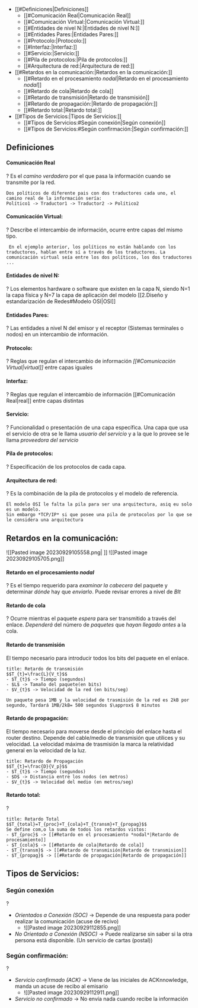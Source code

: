 - [[#Definiciones|Definiciones]]
	- [[#Comunicación Real|Comunicación Real]]
	- [[#Comunicación Virtual:|Comunicación Virtual:]]
	- [[#Entidades de nivel N:|Entidades de nivel N:]]
	- [[#Entidades Pares:|Entidades Pares:]]
	- [[#Protocolo:|Protocolo:]]
	- [[#Interfaz:|Interfaz:]]
	- [[#Servicio:|Servicio:]]
	- [[#Pila de protocolos:|Pila de protocolos:]]
	- [[#Arquitectura de red:|Arquitectura de red:]]
- [[#Retardos en la comunicación:|Retardos en la comunicación:]]
	- [[#Retardo en el procesamiento *nodal*|Retardo en el procesamiento *nodal*]]
	- [[#Retardo de cola|Retardo de cola]]
	- [[#Retardo de transmisión|Retardo de transmisión]]
	- [[#Retardo de propagación:|Retardo de propagación:]]
	- [[#Retardo total:|Retardo total:]]
- [[#Tipos de Servicios:|Tipos de Servicios:]]
	- [[#Tipos de Servicios:#Según conexión|Según conexión]]
	- [[#Tipos de Servicios:#Según confirmación:|Según confirmación:]]


## Definiciones
#### Comunicación Real
?
Es el *camino verdadero* por el que pasa la información cuando se transmite por la red.

```ad-example
Dos políticos de diferente pais con dos traductores cada uno, el camino real de la información sería:
Político1 -> Traductor1 -> Traductor2 -> Político2 
```

#### Comunicación Virtual:
?
Describe el intercambio de información, ocurre entre capas del mismo tipo.

```ad-example
 En el ejemplo anterior, los políticos no están hablando con los traductores, hablan entre sí a través de los traductores. La comunicación virtual seía entre los dos políticos, los dos traductores ...
```

#### Entidades de nivel N:
?
Los elementos hardware o software que existen en la capa N, siendo N=1 la capa física y N=7 la capa de aplicación del modelo [[2.Diseño y estandarización de Redes#Modelo OSI|OSI]] 

#### Entidades Pares:
?
Las entidades a nivel N del emisor y el receptor (Sistemas terminales o nodos) en un intercambio de información.

#### Protocolo:
?
Reglas que regulan el intercambio de información *[[#Comunicación Virtual|virtual]]* entre capas iguales

#### Interfaz:
?
Reglas que regulan el intercambio de información [[#Comunicación Real|real]] entre capas distintas

#### Servicio:
?
Funcionalidad o presentación de una capa específica. Una capa que usa el servicio de otra se le llama *usuario del servicio* y a la que lo provee se le llama *proveedora del servicio*

#### Pila de protocolos:
?
Especificación de los protocolos de cada capa.

#### Arquitectura de red:
?
Es la combinación de la pila de protocolos y el modelo de referencia.

```ad-example
El modelo OSI le falta la pila para ser una arquitectura, asiq eu solo es un modelo.
Sin embargo *TCP/IP* si que posee una pila de protocolos por lo que se le considera una arquitectura
```


## Retardos en la comunicación:
![[Pasted image 20230929105558.png| ]] 
![[Pasted image 20230929105705.png]]

#### Retardo en el procesamiento *nodal*
?
Es el tiempo requerido para *examinar la cabecera* del paquete y determinar *dónde* hay que *enviarlo*. Puede revisar errores a nivel de *BIt*

#### Retardo de cola
?
Ocurre mientras el paquete *espera* para ser transmitido a través del enlace. *Dependerá* del número de *paquetes* que *hayan llegado antes* a la cola.

#### Retardo de transmisión
El tiempo necesario para introducir todos los bits del paquete en el enlace.

```ad-important
title: Retardo de transmisión
$$T_{t}=\frac{L}{V_t}$$
- $T_{t}$ -> Tiempo (segundos)
- $L$ -> Tamaño del paquete(en bits)
- $V_{t}$ -> Velocidad de la red (en bits/seg)
```
```ad-example
Un paquete pesa 1MB y la velocidad de trasmisión de la red es 2kB por segundo, Tardará 1MB/2kB= 500 segundos $\approx$ 8 minutos
```

#### Retardo de propagación:
El tiempo necesario para moverse desde el principio del enlace hasta el router destino. Depende del cable/medio de transmisión que utilices y su velocidad. La velocidad máxima de trasmisión la marca la relatividad general en la velocidad de la luz.

```ad-important
title: Retardo de Propagación
$$T_{t}=\frac{D}{V_p}$$
- $T_{t}$ -> Tiempo (segundos)
- $D$ -> Distancia entre los nodos (en metros)
- $V_{t}$ -> Velocidad del medio (en metros/seg)
```

#### Retardo total:
?

```ad-important
title: Retardo Total
$$T_{total}=T_{proc}+T_{cola}+T_{transm}+T_{propag}$$
Se define com,o la suma de todos los retardos vistos:
- $T_{proc}$ -> [[#Retardo en el procesamiento *nodal*|Retardo de procesamiento]]
- $T_{cola}$ -> [[#Retardo de cola|Retardo de cola]]
- $T_{transm}$ -> [[#Retardo de transmisión|Retardo de transmision]]
- $T_{propag}$ -> [[#Retardo de propagación|Retardo de propagación]]
```


## Tipos de Servicios:

### Según conexión
?
- *Orientados a Conexión (SOC)* -> Depende de una respuesta para poder realizar la comunicación (acuse de recivo)
	- ![[Pasted image 20230929112855.png]]
- *No Orientado a Conexión (NSOC)* -> Puede realizarse sin saber si la otra persona está disponible. (Un servicio de cartas (postal))

### Según confirmación:
?
- *Servicio confirmado (ACK)* -> Viene de las iniciales de ACKnnowledge, manda un acuse de recibo al emisario
	- ![[Pasted image 20230929112911.png]]
- *Servicio no confirmado* -> No envía nada cuando recibe la información


